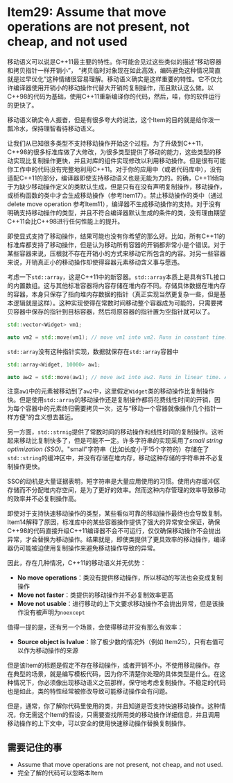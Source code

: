 # Item29: Assume that move operations are not present, not cheap, and not used

移动语义可以说是C++11最主要的特性。你可能会见过这些类似的描述“移动容器和拷贝指针一样开销小”， “拷贝临时对象现在如此高效，编码避免这种情况简直就是过早优化”这种情绪很容易理解。移动语义确实是这样重要的特性。它不仅允许编译器使用开销小的移动操作代替大开销的复制操作，而且默认这么做。以C++98的代码为基础，使用C++11重新编译你的代码，然后，哇，你的软件运行的更快了。

移动语义确实令人振奋，但是有很多夸大的说法，这个Item的目的就是给你泼一瓢冷水，保持理智看待移动语义。

让我们从已知很多类型不支持移动操作开始这个过程。为了升级到C++11，C++98的很多标准库做了大修改，为很多类型提供了移动的能力，这些类型的移动实现比复制操作更快，并且对库的组件实现修改以利用移动操作。但是很有可能你工作中的代码没有完整地利用C++11。对于你的应用中（或者代码库中），没有适配C++11的部分，编译器即使支持移动语义也是无能为力的。的确，C++11倾向于为缺少移动操作定义的类默认生成，但是只有在没有声明复制操作，移动操作，或析构函数的类中才会生成移动操作（参考Item17）。禁止移动操作的类中（通过delete move operation 参考Item11），编译器不生成移动操作的支持。对于没有明确支持移动操作的类型，并且不符合编译器默认生成的条件的类，没有理由期望C++11会比C++98进行任何性能上的提升。

即使显式支持了移动操作，结果可能也没有你希望的那么好。比如，所有C++11的标准库都支持了移动操作，但是认为移动所有容器的开销都非常小是个错误。对于某些容器来说，压根就不存在开销小的方式来移动它所包含的内容。对另一些容器来说，开销真正小的移动操作却使得容器元素移动含义事与愿违。

考虑一下`std::array`，这是C++11中的新容器。`std::array`本质上是具有STL接口的内置数组。这与其他标准容器将内容存储在堆内存不同。存储具体数据在堆内存的容器，本身只保存了指向堆内存数据的指针（真正实现当然更复杂一些，但是基本逻辑就是这样）。这种实现使得在常数时间移动整个容器成为可能的，只需要拷贝容器中保存的指针到目标容器，然后将原容器的指针置为空指针就可以了。

```cpp
std::vector<Widget> vm1;

auto vm2 = std::move(vm1); // move vm1 into vm2. Runs in constant time. Only ptrs in vm1 and vm2 are modified
```

`std::array`没有这种指针实现，数据就保存在`std::array`容器中

```cpp
std::array<Widget, 10000> aw1;

auto aw2 = std::move(aw1); // move aw1 into aw2. Runs in linear time. All elements in aw1 are moved into aw2.
```

注意`aw1`中的元素被移动到了`aw2`中，这里假定`Widget`类的移动操作比复制操作快。但是使用`std::array`的移动操作还是复制操作都将花费线性时间的开销，因为每个容器中的元素终归需要拷贝一次，这与“移动一个容器就像操作几个指针一样方便”的含义想去甚远。

另一方面，`std::strnig`提供了常数时间的移动操作和线性时间的复制操作。这听起来移动比复制快多了，但是可能不一定。许多字符串的实现采用了*small string optimization (SSO)*。"small"字符串（比如长度小于15个字符的）存储在了`std::string`的缓冲区中，并没有存储在堆内存，移动这种存储的字符串并不必复制操作更快。

SSO的动机是大量证据表明，短字符串是大量应用使用的习惯。使用内存缓冲区存储而不分配堆内存空间，是为了更好的效率。然而这种内存管理的效率导致移动的效率并不必复制操作高。

即使对于支持快速移动操作的类型，某些看似可靠的移动操作最终也会导致复制。Item14解释了原因，标准库中的某些容器操作提供了强大的异常安全保证，确保C++98的代码直接升级C++11编译器不会不可运行，仅仅确保移动操作不会抛出异常，才会替换为移动操作。结果就是，即使类提供了更具效率的移动操作，编译器仍可能被迫使用复制操作来避免移动操作导致的异常。

因此，存在几种情况，C++11的移动语义并无优势：

- **No move operations**：类没有提供移动操作，所以移动的写法也会变成复制操作
- **Move not faster**：类提供的移动操作并不必复制效率更高
- **Move not usable**：进行移动的上下文要求移动操作不会抛出异常，但是该操作没有被声明为`noexcept`

值得一提的是，还有另一个场景，会使得移动并没有那么有效率：

- **Source object is lvalue**：除了极少数的情况外（例如 Item25），只有右值可以作为移动操作的来源

但是该Item的标题是假定不存在移动操作，或者开销不小，不使用移动操作。存在典型的场景，就是编写模板代码，因为你不清楚你处理的具体类型是什么。在这种情况下，你必须像出现移动语义之前那样，保守地考虑复制操作。不稳定的代码也是如此，类的特性经常被修改导致可能移动操作会有问题。

但是，通常，你了解你代码里使用的类，并且知道是否支持快速移动操作。这种情况，你无需这个Item的假设，只需要查找所用类的移动操作详细信息，并且调用移动操作的上下文中，可以安全的使用快速移动操作替换复制操作。



## 需要记住的事

- Assume that move operations are not present, not cheap, and not used.
- 完全了解的代码可以忽略本Item
